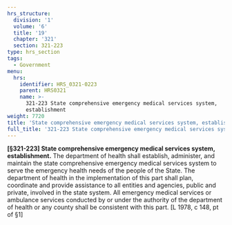 ```yaml
---
hrs_structure:
  division: '1'
  volume: '6'
  title: '19'
  chapter: '321'
  section: 321-223
type: hrs_section
tags:
  - Government
menu:
  hrs:
    identifier: HRS_0321-0223
    parent: HRS0321
    name: >-
      321-223 State comprehensive emergency medical services system,
      establishment
weight: 7720
title: 'State comprehensive emergency medical services system, establishment'
full_title: '321-223 State comprehensive emergency medical services system, establishment'
---
```

**[§321-223] State comprehensive emergency medical services system, establishment.** The department of health shall establish, administer, and maintain the state comprehensive emergency medical services system to serve the emergency health needs of the people of the State. The department of health in the implementation of this part shall plan, coordinate and provide assistance to all entities and agencies, public and private, involved in the state system. All emergency medical services or ambulance services conducted by or under the authority of the department of health or any county shall be consistent with this part. [L 1978, c 148, pt of §1]